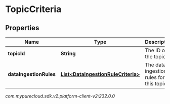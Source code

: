 # TopicCriteria


## Properties

| Name | Type | Description | Notes |
| ------------ | ------------- | ------------- | ------------- |
| **topicId** | **String** | The ID of the topic. |  |
| **dataIngestionRules** | [**List&lt;DataIngestionRuleCriteria&gt;**](DataIngestionRuleCriteria) | The data ingestion rules for this topic. |  |




_com.mypurecloud.sdk.v2:platform-client-v2:232.0.0_
